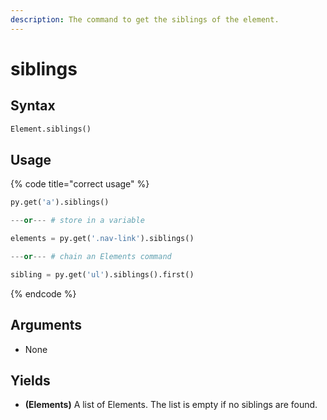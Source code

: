 ```yaml
---
description: The command to get the siblings of the element.
---
```


# siblings

## Syntax

```python
Element.siblings()
```

## Usage

{% code title="correct usage" %}
```python
py.get('a').siblings()

---or--- # store in a variable

elements = py.get('.nav-link').siblings()

---or--- # chain an Elements command

sibling = py.get('ul').siblings().first()
```
{% endcode %}

## Arguments

* None

## Yields

* **\(Elements\)** A list of Elements. The list is empty if no siblings are found.

